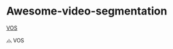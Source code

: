 # Awesome-video-segmentation


[VOS](https://github.com/yahooo-m/Awesome-video-segmentation/blob/main/VOS.md)

<a href="https://github.com/yahooo-m/Awesome-video-segmentation/blob/main/VOS.md" style="text-decoration: none; display: inline-block;">
  <img src="[https://example.com/path/to/icon.png](https://github.com/yahooo-m/Awesome-video-segmentation/blob/main/img/VOS.png)" alt="小图标" style="vertical-align: middle; width: 1em; height: 1em;">
  <span style="vertical-align: middle;">VOS</span>
</a>
